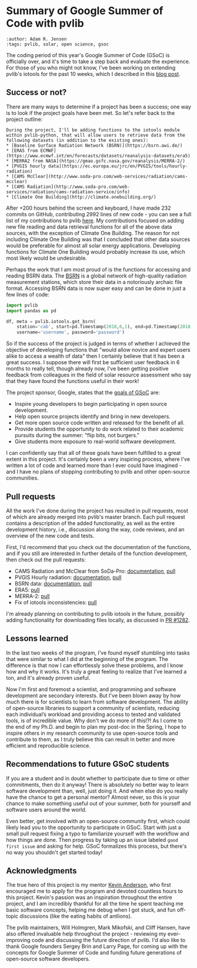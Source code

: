 # Summary of Google Summer of Code with pvlib
```{post} 2021-08-22
:author: Adam R. Jensen
:tags: pvlib, solar, open science, gsoc
```

The coding period of this year's Google Summer of Code (GSoC) is officially over, and it's time to take a step back and evaluate the experience. For those of you who might not know, I've been working on extending pvlib's iotools for the past 10 weeks, which I described in this [blog post](gsoc_project_intro/).

## Success or not?
There are many ways to determine if a project has been a success; one way is to look if the project goals have been met. So let's refer back to the project outline:

```{admonition} Original project outline
During the project, I'll be adding functions to the iotools module within pvlib-python, that will allow users to retrieve data from the following datasets (in addition to the existing ones):
* [Baseline Surface Radiation Network (BSRN)](https://bsrn.awi.de/)
* [ERA5 from ECMWF](https://www.ecmwf.int/en/forecasts/datasets/reanalysis-datasets/era5)
* [MERRA2 from NASA](https://gmao.gsfc.nasa.gov/reanalysis/MERRA-2/)
* [PVGIS hourly data](https://ec.europa.eu/jrc/en/PVGIS/tools/hourly-radiation)
* [CAMS McClear](http://www.soda-pro.com/web-services/radiation/cams-mcclear)
* [CAMS Radiation](http://www.soda-pro.com/web-services/radiation/cams-radiation-service/info)
* [Climate One Building](http://climate.onebuilding.org/)
```

After +200 hours behind the screen and keyboard, I have made 232 commits on GitHub, contributing 2992 lines of new code - you can see a full list of my contributions to pvlib [here](https://github.com/pvlib/pvlib-python/commits?author=adamrjensen). My contributions focused on adding new file reading and data retrieval functions for all of the above data sources, with the exception of Climate One Building. The reason for not including Climate One Building was that I concluded that other data sources would be preferable for almost all solar energy applications. Developing functions for Climate One Building would probably increase its use, which most likely would be undesirable.

Perhaps the work that I am most proud of is the functions for accessing and reading BSRN data. The [BSRN](https://bsrn.awi.de/) is a global network of high-quality radiation measurement stations, which store their data in a notoriously archaic file format. Accessing BSRN data is now super easy and can be done in just a few lines of code:

```python
import pvlib
import pandas as pd

df, meta = pvlib.iotools.get_bsrn(
    station='cab', start=pd.Timestamp(2018,6,1), end=pd.Timestamp(2018,8,31),
    username='username', password='password')
```

So if the success of the project is judged in terms of whether I achieved the objective of developing functions that "would allow novice and expert users alike to access a wealth of data" then I certainly believe that it has been a great success. I suppose there will first be sufficient user feedback in 6 months to really tell, though already now, I've been getting positive feedback from colleagues in the field of solar resource assessment who say that they have found the functions useful in their work!

The project sponsor, Google, states that the [goals of GSoC](https://google.github.io/gsocguides/student/#goals-of-the-program) are:
* Inspire young developers to begin participating in open source development.
* Help open source projects identify and bring in new developers.
* Get more open source code written and released for the benefit of all.
* Provide students the opportunity to do work related to their academic pursuits during the summer: "flip bits, not burgers."
* Give students more exposure to real-world software development.

I can confidently say that all of these goals have been fulfilled to a great extent in this project. It's certainly been a very inspiring process, where I've written a lot of code and learned more than I ever could have imagined - and I have no plans of stopping contributing to pvlib and other open-source communities.

## Pull requests
All the work I've done during the project has resulted in pull requests, most of which are already merged into pvlib's master branch. Each pull request contains a description of the added functionality, as well as the entire development history, i.e., discussion along the way, code reviews, and an overview of the new code and tests.

First, I'd recommend that you check out the documentation of the functions, and if you still are interested in further details of the function development, then check out the pull requests:

* CAMS Radiation and McClear from SoDa-Pro: [documentation](https://pvlib-python.readthedocs.io/en/latest/generated/pvlib.iotools.get_cams.html), [pull](https://github.com/pvlib/pvlib-python/pull/1175)
* PVGIS Hourly radiation: [documentation](https://pvlib-python.readthedocs.io/en/latest/generated/pvlib.iotools.get_pvgis_hourly.html), [pull](https://github.com/pvlib/pvlib-python/pull/1186)
* BSRN data: [documentation](https://pvlib-python.readthedocs.io/en/latest/generated/pvlib.iotools.get_bsrn.html), [pull](https://github.com/pvlib/pvlib-python/pull/1254)
* ERA5: [pull](https://github.com/pvlib/pvlib-python/pull/1264)
* MERRA-2: [pull](https://github.com/pvlib/pvlib-python/pull/1274)
* Fix of iotools inconsistencies: [pull](https://github.com/pvlib/pvlib-python/pull/1268)

I'm already planning on contributing to pvlib iotools in the future, possibly adding functionality for downloading files locally, as discussed in [PR #1282](https://github.com/pvlib/pvlib-python/pull/1282).

## Lessons learned
In the last two weeks of the program, I've found myself stumbling into tasks that were similar to what I did at the beginning of the program. The difference is that now I can effortlessly solve these problems, and I know how and why it works. It's truly a great feeling to realize that I’ve learned a ton, and it's already proven useful.

Now I'm first and foremost a scientist, and programming and software development are secondary interests. But I've been blown away by how much there is for scientists to learn from software development. The ability of open-source libraries to support a community of scientists, reducing each individual’s workload and providing access to tested and validated tools, is of incredible value. Why don't we do more of this!?! As I come to the end of my Ph.D. and begin to plan my post-doc in the Spring, I hope to inspire others in my research community to use open-source tools and contribute to them, as I truly believe this can result in better and more efficient and reproducible science.

## Recommendations to future GSoC students
If you are a student and in doubt whether to participate due to time or other commitments, then do it anyway! There is absolutely no better way to learn software development than, well, just doing it. And when else do you really have the chance to get a personal mentor? Almost never, so this is your chance to make something useful out of your summer, both for yourself and software users around the world.

Even better, get involved with an open-source community first, which could likely lead you to the opportunity to participate in GSoC. Start with just a small pull request fixing a typo to familiarize yourself with the workflow and how things are done. Then progress by taking up an issue labeled `good first issue` and asking for help. GSoC formalizes this process, but there's no way you shouldn't get started today!

## Acknowledgments
The true hero of this project is my mentor [Kevin Anderson](https://github.com/kanderso-nrel), who first encouraged me to apply for the program and devoted countless hours to this project. Kevin's passion was an inspiration throughout the entire project, and I am incredibly thankful for all the time he spent teaching me basic software concepts, helping me debug when I got stuck, and fun off-topic discussions (like the eating habits of antlions).

The pvlib maintainers, Will Holmgren, Mark Mikofski, and Cliff Hansen, have also offered invaluable help throughout the project - reviewing my ever-improving code and discussing the future direction of pvlib. I'd also like to thank Google founders Sergey Brin and Larry Page, for coming up with the concepts for Google Summer of Code and funding future generations of open-source software developers.
